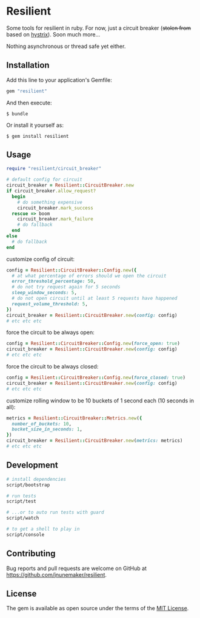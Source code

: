# Resilient

Some tools for resilient in ruby. For now, just a circuit breaker (~~stolen from~~ based on [hystrix](https://github.com/netflix/hystrix)). Soon much more...

Nothing asynchronous or thread safe yet either.

## Installation

Add this line to your application's Gemfile:

```ruby
gem "resilient"
```

And then execute:

    $ bundle

Or install it yourself as:

    $ gem install resilient

## Usage

```ruby
require "resilient/circuit_breaker"

# default config for circuit
circuit_breaker = Resilient::CircuitBreaker.new
if circuit_breaker.allow_request?
  begin
    # do something expensive
    circuit_breaker.mark_success
  rescue => boom
    circuit_breaker.mark_failure
    # do fallback
  end
else
  # do fallback
end
```

customize config of circuit:

```ruby
config = Resilient::CircuitBreaker::Config.new({
  # at what percentage of errors should we open the circuit
  error_threshold_percentage: 50,
  # do not try request again for 5 seconds
  sleep_window_seconds: 5,
  # do not open circuit until at least 5 requests have happened
  request_volume_threshold: 5,
})
circuit_breaker = Resilient::CircuitBreaker.new(config: config)
# etc etc etc
```

force the circuit to be always open:

```ruby
config = Resilient::CircuitBreaker::Config.new(force_open: true)
circuit_breaker = Resilient::CircuitBreaker.new(config: config)
# etc etc etc
```

force the circuit to be always closed:

```ruby
config = Resilient::CircuitBreaker::Config.new(force_closed: true)
circuit_breaker = Resilient::CircuitBreaker.new(config: config)
# etc etc etc
```

customize rolling window to be 10 buckets of 1 second each (10 seconds in all):

```ruby
metrics = Resilient::CircuitBreaker::Metrics.new({
  number_of_buckets: 10,
  bucket_size_in_seconds: 1,
})
circuit_breaker = Resilient::CircuitBreaker.new(metrics: metrics)
# etc etc etc
```

## Development

```bash
# install dependencies
script/bootstrap

# run tests
script/test

# ...or to auto run tests with guard
script/watch

# to get a shell to play in
script/console
```

## Contributing

Bug reports and pull requests are welcome on GitHub at https://github.com/jnunemaker/resilient.

## License

The gem is available as open source under the terms of the [MIT License](http://opensource.org/licenses/MIT).
